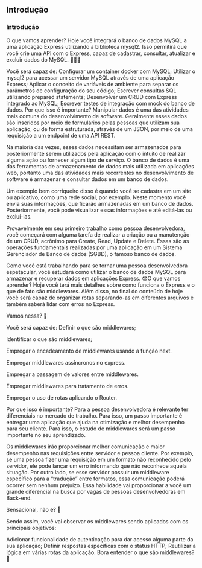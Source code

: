 ## Introdução
### Introdução
O que vamos aprender?
Hoje você integrará o banco de dados MySQL a uma aplicação Express utilizando a biblioteca mysql2. Isso permitirá que você crie uma API com o Express, capaz de cadastrar, consultar, atualizar e excluir dados do MySQL. 🚀🚀🚀


Você será capaz de:
Configurar um container docker com MySQL;
Utilizar o mysql2 para acessar um servidor MySQL através de uma aplicação Express;
Aplicar o conceito de variáveis de ambiente para separar os parâmetros de configuração do seu código;
Escrever consultas SQL utilizando prepared statements;
Desenvolver um CRUD com Express integrado ao MySQL;
Escrever testes de integração com mock do banco de dados.
Por que isso é importante?
Manipular dados é uma das atividades mais comuns do desenvolvimento de software. Geralmente esses dados são inseridos por meio de formulários pelas pessoas que utilizam sua aplicação, ou de forma estruturada, através de um JSON, por meio de uma requisição a um endpoint de uma API REST.

Na maioria das vezes, esses dados necessitam ser armazenados para posteriormente serem utilizados pela aplicação com o intuito de realizar alguma ação ou fornecer algum tipo de serviço. O banco de dados é uma das ferramentas de armazenamento de dados mais utilizada em aplicações web, portanto uma das atividades mais recorrentes no desenvolvimento de software é armazenar e consultar dados em um banco de dados.

Um exemplo bem corriqueiro disso é quando você se cadastra em um site ou aplicativo, como uma rede social, por exemplo. Neste momento você envia suas informações, que ficarão armazenadas em um banco de dados. Posteriormente, você pode visualizar essas informações e até editá-las ou excluí-las.

Provavelmente em seu primeiro trabalho como pessoa desenvolvedora, você começará com alguma tarefa de realizar a criação ou a manutenção de um CRUD, acrônimo para Create, Read, Update e Delete. Essas são as operações fundamentais realizadas por uma aplicação em um Sistema Gerenciador de Banco de dados (SGBD), o famoso banco de dados.

Como você está trabalhando para se tornar uma pessoa desenvolvedora espetacular, você estudará como utilizar o banco de dados MySQL para armazenar e recuperar dados em aplicações Express. 😎O que vamos aprender?
Hoje você terá mais detalhes sobre como funciona o Express e o que de fato são middlewares. Além disso, no final do conteúdo de hoje você será capaz de organizar rotas separando-as em diferentes arquivos e também saberá lidar com erros no Express.

Vamos nessa? 🚀


Você será capaz de:
Definir o que são middlewares;

Identificar o que são middlewares;

Empregar o encadeamento de middlewares usando a função next.

Empregar middlewares assíncronos no express.

Empregar a passagem de valores entre middlewares.

Empregar middlewares para tratamento de erros.

Empregar o uso de rotas aplicando o Router.

Por que isso é importante?
Para a pessoa desenvolvedora é relevante ter diferenciais no mercado de trabalho. Para isso, um passo importante é entregar uma aplicação que ajuda na otimização e melhor desempenho para seu cliente. Para isso, o estudo de middlewares será um passo importante no seu aprendizado.

Os middlewares irão proporcionar melhor comunicação e maior desempenho nas requisições entre servidor e pessoa cliente. Por exemplo, se uma pessoa fizer uma requisição em um formato não reconhecido pelo servidor, ele pode lançar um erro informando que não reconhece aquela situação. Por outro lado, se esse servidor possuir um middleware específico para a “tradução” entre formatos, essa comunicação poderá ocorrer sem nenhum prejuízo. Essa habilidade vai proporcionar a você um grande diferencial na busca por vagas de pessoas desenvolvedoras em Back-end.

Sensacional, não é? 🎉

Sendo assim, você vai observar os middlewares sendo aplicados com os principais objetivos:

Adicionar funcionalidade de autenticação para dar acesso alguma parte da sua aplicação;
Definir respostas específicas com o status HTTP;
Reutilizar a lógica em várias rotas da aplicação.
Bora entender o que são middlewares? 🚀